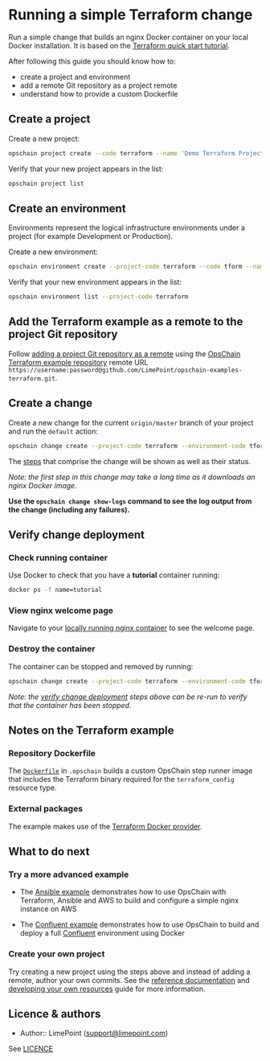 # Running a simple Terraform change

Run a simple change that builds an nginx Docker container on your local Docker installation.
It is based on the [Terraform quick start tutorial](https://learn.hashicorp.com/tutorials/terraform/install-cli?in=terraform/aws-get-started#quick-start-tutorial).

After following this guide you should know how to:

- create a project and environment
- add a remote Git repository as a project remote
- understand how to provide a custom Dockerfile

## Create a project

Create a new project:

```bash
opschain project create --code terraform --name 'Demo Terraform Project' --description 'My Terraform project' --confirm
```

Verify that your new project appears in the list:

```bash
opschain project list
```

## Create an environment

Environments represent the logical infrastructure environments under a project (for example Development or Production).

Create a new environment:

```bash
opschain environment create --project-code terraform --code tform --name 'Terraform Environment' --description 'My Terraform environment' --confirm
```

Verify that your new environment appears in the list:

```bash
opschain environment list --project-code terraform
```

## Add the Terraform example as a remote to the project Git repository

Follow [adding a project Git repository as a remote](../reference/project_git_repositories.md#adding-a-project-git-repository-as-a-remote) using the [OpsChain Terraform example repository](https://github.com/LimePoint/opschain-examples-terraform) remote URL `https://username:password@github.com/LimePoint/opschain-examples-terraform.git`.

## Create a change

Create a new change for the current `origin/master` branch of your project and run the `default` action:

```bash
opschain change create --project-code terraform --environment-code tform --git-rev origin/master --action default --confirm
```

The [steps](../reference/concepts/concepts.md#step) that comprise the change will be shown as well as their status.

_Note: the first step in this change may take a long time as it downloads an nginx Docker image._

**Use the `opschain change show-logs` command to see the log output from the change (including any failures).**

## Verify change deployment

### Check running container

Use Docker to check that you have a **tutorial** container running:

```bash
docker ps -f name=tutorial
```

### View nginx welcome page

Navigate to your [locally running nginx container](http://localhost:8080) to see the welcome page.

### Destroy the container

The container can be stopped and removed by running:

```bash
opschain change create --project-code terraform --environment-code tform --git-rev origin/master --action destroy --confirm
```

_Note: the [verify change deployment](#verify-change-deployment) steps above can be re-run to verify that the container has been stopped._

## Notes on the Terraform example

### Repository Dockerfile

The [`Dockerfile`](https://github.com/LimePoint/opschain-examples-terraform/blob/master/.opschain/Dockerfile) in `.opschain` builds a custom OpsChain step runner image that includes the Terraform binary required for the `terraform_config` resource type.

### External packages

The example makes use of the [Terraform Docker provider](https://www.terraform.io/docs/providers/docker).

## What to do next

### Try a more advanced example

- The [Ansible example](running_an_aws_ansible_change.md) demonstrates how to use OpsChain with Terraform, Ansible and AWS to build and configure a simple nginx instance on AWS

- The [Confluent example](running_a_complex_change.md) demonstrates how to use OpsChain to build and deploy a full [Confluent](https://www.confluent.io) environment using Docker

### Create your own project

Try creating a new project using the steps above and instead of adding a remote, author your own commits. See the [reference documentation](../reference/README.md) and [developing your own resources](../developing_resources.md) guide for more information.

## Licence & authors

- Author:: LimePoint (support@limepoint.com)

See [LICENCE](/LICENCE.md)
